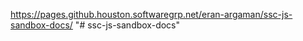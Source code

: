 https://pages.github.houston.softwaregrp.net/eran-argaman/ssc-js-sandbox-docs/
"# ssc-js-sandbox-docs" 
